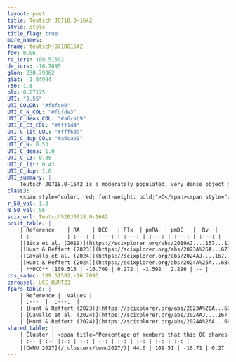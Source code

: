 ```yaml
---
layout: post
title: Teutsch J0718.0-1642
style: style
title_flag: true
more_names: 
fname: teutschj071801642
fov: 0.06
ra_icrs: 109.51502
de_icrs: -16.7095
glon: 230.79062
glat: -1.84994
r50: 1.8
plx: 0.27175
UTI: "0.55"
UTI_COLOR: "#f8fce0"
UTI_C_N_COL: "#fbfde3"
UTI_C_dens_COL: "#a6cab9"
UTI_C_C3_COL: "#fff1d4"
UTI_C_lit_COL: "#fff6da"
UTI_C_dup_COL: "#a6cab9"
UTI_C_N: 0.53
UTI_C_dens: 1.0
UTI_C_C3: 0.38
UTI_C_lit: 0.42
UTI_C_dup: 1.0
UTI_summary: |
    Teutsch J0718.0-1642 is a moderately populated, very dense object of low C3 quality. It is poorly studied in the literature. This object shares a moderate percentage of members with a later reported entry.
class3: |
    <span style="color: red; font-weight: bold;">C</span><span style="color: #FFC300; font-weight: bold;">B</span>
r_50_val: 1.8
N_50_val: 56
scix_url: Teutsch%20J0718.0-1642
posit_table: |
    | Reference    | RA    | DEC   | Plx  | pmRA  | pmDE   |  Rv  |
    | :---         | :---: | :---: | :---: | :---: | :---: | :---: |
    |[Bica et al. (2019)](https://scixplorer.org/abs/2019AJ....157...12B) | 109.511 | -16.7 | -- | -- | -- | -- |
    |[Hunt & Reffert (2023)](https://scixplorer.org/abs/2023A%26A...673A.114H) | 109.514 | -16.709 | 0.264 | -1.576 | 2.298 | -- |
    |[Cavallo et al. (2024)](https://scixplorer.org/abs/2024AJ....167...12C) | 109.511 | -16.713 | 0.272 | -- | -- | -- |
    |[Hunt & Reffert (2024)](https://scixplorer.org/abs/2024A%26A...686A..42H) | 109.514 | -16.709 | 0.264 | -1.576 | 2.298 | -- |
    | **UCC** |109.515 | -16.709 | 0.272 | -1.592 | 2.296 | -- | 
cds_radec: 109.51502,-16.7095
carousel: UCC_HUNT23
fpars_table: |
    | Reference |  Values |
    | :---  |  :---:  |
    | [Hunt & Reffert (2023)](https://scixplorer.org/abs/2023A%26A...673A.114H) | `AV50=2.351, diffAV50=1.05, MOD50=12.522, logAge50=7.988` |
    | [Cavallo et al. (2024)](https://scixplorer.org/abs/2024AJ....167...12C) | `AV50=2.63, dMod50=12.72, logAge50=8.03, [Fe/H]50=0.09` |
    | [Hunt & Reffert (2024)](https://scixplorer.org/abs/2024A%26A...686A..42H) | `MassJ=394.342` |
shared_table: |
    | Cluster | <span title="Percentage of members that this OC shares with the ones listed">%</span>   | RA   | DEC   | Plx   | pmRA  | pmDE  | Rv | UTI |
    | :-: | :-: |:-: | :-: | :-: | :-: | :-: | :-: | :-: |
    |[CWNU 2027](/_clusters/cwnu2027/)| 44.6 | 109.51 | -16.71 | 0.27 | -1.6 | 2.3 | -- |0.0 |
---
```

